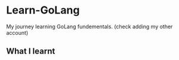 # Learn-GoLang
My journey learning GoLang fundementals.
(check adding my other account)

## What I learnt


